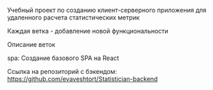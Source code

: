 Учебный проект по созданию клиент-серверного приложения для удаленного расчета статистических метрик

Каждая ветка - добавление новой функциональности 


Описание веток

spa: Создание базового SPA на React


Ссылка на репозиторий с бэкендом: https://github.com/evaveshtort/Statistician-backend
